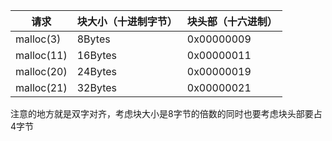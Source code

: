 | 请求       | 块大小（十进制字节） | 块头部（十六进制） |
| ---------- | -------------------- | ------------------ |
| malloc(3)  | 8Bytes               | 0x00000009         |
| malloc(11) | 16Bytes              | 0x00000011         |
| malloc(20) | 24Bytes              | 0x00000019         |
| malloc(21) | 32Bytes              | 0x00000021         |


注意的地方就是双字对齐，考虑块大小是8字节的倍数的同时也要考虑块头部要占4字节